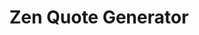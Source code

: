 ---
title: "Zen Quote Generator"
title_fr: "Générateur de citation Zen"
order: 6
description: "Project created for the 'Front End Libraries Projects' certification on freeCodeCamp. Made with jQuery."
description_fr: "Projet créé pour la certification 'Front End Libraries Projects' sur freeCodeCamp. Réalisé avec jQuery."
featuredImage: ../../images/development/fcc-zen-quotes-generator.jpg
url: "https://codepen.io/anhek/debug/WNedMKR"
source_url: "https://codepen.io/anhek/pen/WNedMKR"
tags: ["Design", "HTML", "SCSS", "JavaScript", "jQuery"]
tags_fr: ["Design", "HTML", "SCSS", "JavaScript", "jQuery"]
---